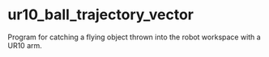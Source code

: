 # ur10_ball_trajectory_vector
Program for catching a flying object thrown into the robot workspace with a UR10 arm.
